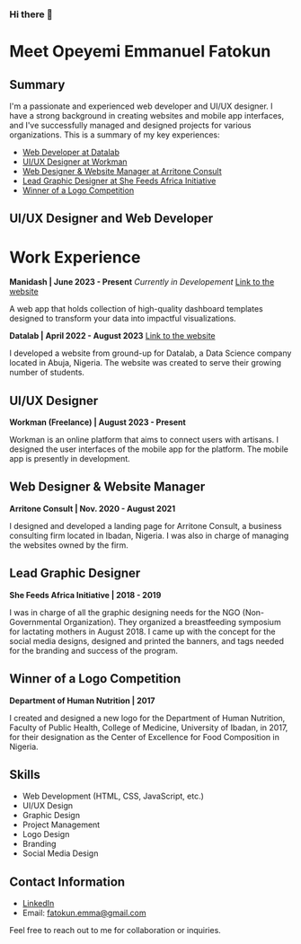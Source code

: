 ### Hi there 👋

# Meet Opeyemi Emmanuel Fatokun

## Summary

I'm a passionate and experienced web developer and UI/UX designer. I have a strong background in creating websites and mobile app interfaces, and I've successfully managed and designed projects for various organizations. This is a summary of my key experiences:

- [Web Developer at Datalab](#web-developer)
- [UI/UX Designer at Workman](#uiux-designer)
- [Web Designer & Website Manager at Arritone Consult](#web-designer-website-manager)
- [Lead Graphic Designer at She Feeds Africa Initiative](#lead-graphic-designer)
- [Winner of a Logo Competition](#winner-of-a-logo-competition)

## UI/UX Designer and Web Developer

# Work Experience

**Manidash | June 2023 - Present**
*Currently in Developement*
[Link to the website](https://manidash.com)

A web app that holds collection of high-quality dashboard templates designed to transform your data into impactful visualizations.

**Datalab | April 2022 - August 2023**
[Link to the website](https://datalabanalyticshub.com)

I developed a website from ground-up for Datalab, a Data Science company located in Abuja, Nigeria. The website was created to serve their growing number of students.

## UI/UX Designer
**Workman (Freelance) | August 2023 - Present**

Workman is an online platform that aims to connect users with artisans. I designed the user interfaces of the mobile app for the platform. The mobile app is presently in development.

## Web Designer & Website Manager
**Arritone Consult | Nov. 2020 - August 2021**

I designed and developed a landing page for Arritone Consult, a business consulting firm located in Ibadan, Nigeria. I was also in charge of managing the websites owned by the firm.

## Lead Graphic Designer
**She Feeds Africa Initiative | 2018 - 2019**

I was in charge of all the graphic designing needs for the NGO (Non-Governmental Organization). They organized a breastfeeding symposium for lactating mothers in August 2018. I came up with the concept for the social media designs, designed and printed the banners, and tags needed for the branding and success of the program.

## Winner of a Logo Competition
**Department of Human Nutrition | 2017**

I created and designed a new logo for the Department of Human Nutrition, Faculty of Public Health, College of Medicine, University of Ibadan, in 2017, for their designation as the Center of Excellence for Food Composition in Nigeria.

## Skills
- Web Development (HTML, CSS, JavaScript, etc.)
- UI/UX Design
- Graphic Design
- Project Management
- Logo Design
- Branding
- Social Media Design

## Contact Information
- [LinkedIn](https://www.linkedin.com/in/emmanuel-fatokun/)
- Email: fatokun.emma@gmail.com

Feel free to reach out to me for collaboration or inquiries.

<!--
**Ofatdev/Ofatdev** is a ✨ _special_ ✨ repository because its `README.md` (this file) appears on your GitHub profile.

Here are some ideas to get you started:

- 🔭 I’m currently working on ...
- 🌱 I’m currently learning ...
- 👯 I’m looking to collaborate on ...
- 🤔 I’m looking for help with ...
- 💬 Ask me about ...
- 📫 How to reach me: ...
- 😄 Pronouns: ...
- ⚡ Fun fact: ...
-->

